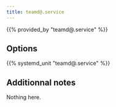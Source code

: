 ```yaml
---
title: teamd@.service
---
```


{{% provided_by "teamd@.service" %}}

## Options

{{% systemd_unit "teamd@.service" %}}

## Additionnal notes

Nothing here.